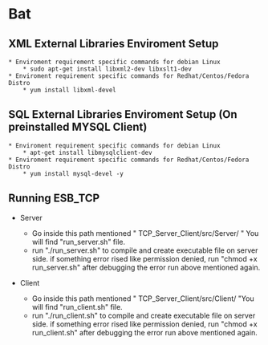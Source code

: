 # Bat

## XML External Libraries Enviroment Setup
    * Enviroment requirement specific commands for debian Linux
        * sudo apt-get install libxml2-dev libxslt1-dev
    * Enviroment requirement specific commands for Redhat/Centos/Fedora Distro
        * yum install libxml-devel

## SQL External Libraries Enviroment Setup (On preinstalled MYSQL Client)
    * Enviroment requirement specific commands for debian Linux
        * apt-get install libmysqlclient-dev 
    * Enviroment requirement specific commands for Redhat/Centos/Fedora Distro
        * yum install mysql-devel -y

## Running ESB_TCP

* Server
    * Go inside this path mentioned " TCP_Server_Client/src/Server/ " You will find "run_server.sh" file.
    * run "./run_server.sh" to compile and create executable file on server side. if something error rised like permission denied, run "chmod +x run_server.sh" after debugging the error run above mentioned again.

        
* Client
    * Go inside this path mentioned " TCP_Server_Client/src/Client/ "You will find "run_client.sh" file. 
    * run "./run_client.sh" to compile and create executable file on server side. if something error rised like permission denied, run "chmod +x run_client.sh" after debugging the error run above mentioned again.
